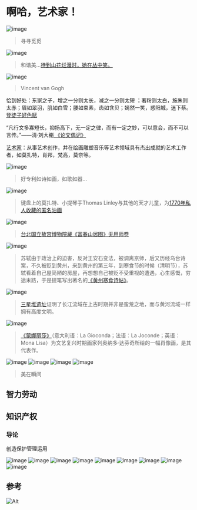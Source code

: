 # 啊哈，艺术家！

![image](https://user-images.githubusercontent.com/101451057/158012022-449a96eb-130a-4a4b-93a5-56aa7740a10b.png)
> 寻寻觅觅

![image](https://user-images.githubusercontent.com/101451057/158011750-9f1cf2df-3b98-4b1b-8525-b97f7ea6d1da.png)
> 和谐美...[待到山花烂漫时，她在丛中笑。](https://m.shicimingju.com/1608.html)

![image](https://user-images.githubusercontent.com/101451057/158010557-d3564d88-cc23-400e-bdc9-cd3869754899.png)
> Vincent van Gogh

恰到好处：东家之子，增之一分则太长，减之一分则太短 ；著粉则太白，施朱则太赤；眉如翠羽，肌如白雪；腰如束素，齿如含贝；嫣然一笑，惑阳城，迷下蔡。[登徒子好色赋](https://baike.baidu.com/item/%E7%99%BB%E5%BE%92%E5%AD%90%E5%A5%BD%E8%89%B2%E8%B5%8B/2482573)

“凡行文多寡短长，抑扬高下，无一定之律，而有一定之妙，可以意会，而不可以言传。”——清·刘大櫆[ 《论文偶记》](https://baike.baidu.com/item/%E5%8F%AA%E5%8F%AF%E6%84%8F%E4%BC%9A%EF%BC%8C%E4%B8%8D%E5%8F%AF%E8%A8%80%E4%BC%A0/2063652)

[艺术家](https://baike.baidu.com/item/%E8%89%BA%E6%9C%AF%E5%AE%B6/23418)：从事艺术创作，并在绘画雕塑音乐等艺术领域具有杰出成就的艺术工作者，如莫扎特，肖邦，梵高，莫奈等。

![image](https://user-images.githubusercontent.com/101451057/158010591-015e8e8f-6e9c-4964-852f-e36445010b32.png)
> 好专利如诗如画，如歌如器...

![image](https://user-images.githubusercontent.com/101451057/158011280-ed4a1b06-ff02-4578-9dcc-ef0373a658e1.png)
> 键盘上的莫扎特、小提琴手Thomas Linley与其他的天才儿童，为[1770年私人收藏的匿名油画](https://zh.wikipedia.org/wiki/%E6%B2%83%E5%B0%94%E5%A4%AB%E5%86%88%C2%B7%E9%98%BF%E9%A9%AC%E5%BE%B7%E4%B9%8C%E6%96%AF%C2%B7%E8%8E%AB%E6%89%8E%E7%89%B9)

![image](https://user-images.githubusercontent.com/101451057/158010688-f84c2a24-4609-402e-bbb6-5e5839e81ee2.png)
> [台北国立故宫博物院藏《富春山居图》无用师卷](https://zh.wikipedia.org/wiki/%E5%AF%8C%E6%98%A5%E5%B1%B1%E5%B1%85%E5%9B%BE)

![image](https://user-images.githubusercontent.com/101451057/158010722-ed2813f0-8a3d-47cf-abcc-cfedd70eb6c0.png)
> 苏轼由于政治上的迫害，反对王安石变法，被调离京师，后又历经乌台诗案，不久被贬到黄州，来到黄州的第三年，到寒食节的时候（清明节），苏轼看着自己屋简陋的房屋，再想想自己被贬不受重视的遭遇，心生感慨，穷途末路，于是提笔写出著名的[《黄州寒食诗帖》](https://www.sohu.com/a/327300591_120094474)。

![image](https://user-images.githubusercontent.com/101451057/158010794-c52645d5-8c27-406a-842f-46a2051a600c.png)
> [三星堆遗址](https://zh.wikipedia.org/wiki/%E4%B8%89%E6%98%9F%E5%A0%86%E9%81%97%E5%9D%80)证明了长江流域在上古时期并非是蛮荒之地，而与黄河流域一样拥有高度文明。

![image](https://user-images.githubusercontent.com/101451057/158011488-c5437036-5e2d-4cee-b61f-6700b865bb77.png)
> [《蒙娜丽莎》](https://zh.wikipedia.org/wiki/%E8%92%99%E5%A8%9C%E4%B8%BD%E8%8E%8E)（意大利语：La Gioconda；法语：La Joconde；英语：Mona Lisa）为文艺复兴时期画家列奥纳多·达芬奇所绘的一幅肖像画，是其代表作。

![image](https://user-images.githubusercontent.com/101451057/158011763-97355acd-d59c-4836-a7f2-fc7258b00053.png)
![image](https://user-images.githubusercontent.com/101451057/158011768-d1bcded1-b65e-46d5-8d80-42aeda025241.png)
![image](https://user-images.githubusercontent.com/101451057/158011787-e25b3657-6d30-4990-891e-e5a5077edb8a.png)
![image](https://user-images.githubusercontent.com/101451057/158011794-1626c8e0-e71c-4260-b1cf-5991aecdcaa5.png)
> 美在瞬间

## 智力劳动

## 知识产权

### 导论

创造保护管理运用

![image](https://user-images.githubusercontent.com/101451057/158012115-57aa7344-b7ec-4b03-9702-3039a32ad534.png)
![image](https://user-images.githubusercontent.com/101451057/158012117-38020b9e-a5f3-4738-bad2-c6a258c41269.png)
![image](https://user-images.githubusercontent.com/101451057/158012119-5539d781-6523-4d3d-9d3c-5ff15c7cb7b6.png)
![image](https://user-images.githubusercontent.com/101451057/158012121-876bd8cd-f0cd-4f86-8941-d5e24d755e00.png)
![image](https://user-images.githubusercontent.com/101451057/158012123-be745302-d8ea-451e-9ef1-7fa0ed7a6811.png)
![image](https://user-images.githubusercontent.com/101451057/158012125-bf3ae577-1a88-41c8-a638-3cdb64b1d6b2.png)
![image](https://user-images.githubusercontent.com/101451057/158012128-a43776fc-b3d0-4262-b285-f3e46ccc3214.png)
![image](https://user-images.githubusercontent.com/101451057/158012130-1d6affea-7c33-4574-bf35-2f1d2313efe6.png)
![image](https://user-images.githubusercontent.com/101451057/158012132-f1e95202-7f11-419d-a89c-f961526a952b.png)



## 参考

![Alt](https://repobeats.axiom.co/api/embed/f44b47e54dcc10fc93f2ee8ee05ef5e4d21a4791.svg "Repobeats analytics image")
